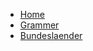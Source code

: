 <ul class="breadcrumb">
  <li><a href="#">Home</a></li>
  <li><a href="#">Grammer</a></li>
  <li><a href="#">Bundeslaender</a></li>
</ul>


